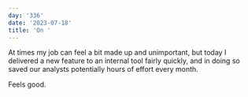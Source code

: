 ```yaml
---
day: '336'
date: '2023-07-18'
title: 'On '
---
```


At times my job can feel a bit made up and unimportant, but today I delivered a new feature to an internal tool fairly quickly, and in doing so saved our analysts potentially hours of effort every month.

Feels good.
